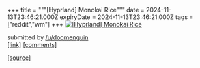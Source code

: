 +++
title = """[Hyprland] Monokai Rice"""
date = 2024-11-13T23:46:21.000Z
expiryDate = 2024-11-13T23:46:21.000Z
tags = ["reddit","wm"]
+++
[![[Hyprland] Monokai Rice](https://b.thumbs.redditmedia.com/82SSkex5IBE0MKsvXel02R66cb5Di4I1Cye1O-dNGyA.jpg "[Hyprland] Monokai Rice")](https://www.reddit.com/r/unixporn/comments/1gqr89k/hyprland_monokai_rice/)

submitted by [/u/doomenguin](https://www.reddit.com/user/doomenguin)  
[\[link\]](https://www.reddit.com/gallery/1gqr89k) [\[comments\]](https://www.reddit.com/r/unixporn/comments/1gqr89k/hyprland_monokai_rice/)

[[source]](https://www.reddit.com/r/unixporn/comments/1gqr89k/hyprland_monokai_rice/)

